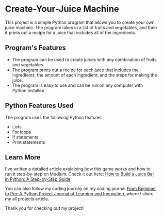 # Create-Your-Juice Machine

This project is a simple Python program that allows you to create your own juice machine. The program takes in a list of fruits and vegetables, and then it prints out a recipe for a juice that includes all of the ingredients.

## Program's Features

- The program can be used to create juices with any combination of fruits and vegetables.
- The program prints out a recipe for each juice that includes the ingredients, the amount of each ingredient, and the steps for making the juice.
- The program is easy to use and can be run on any computer with Python installed.

## Python Features Used

The program uses the following Python features:

- Lists
- For loops
- If statements
- Print statements

## Learn More

I've written a detailed article explaining how this game works and how to run it step-by-step on Medium. Check it out here: [How to Build a Juice Bar in Python: A Step-by-Step Guide](https://medium.com/@ajbrohi/how-to-build-a-juice-bar-in-python-a-step-by-step-guide-dfd7e5d42901)

You can also follow my coding journey on my coding journal [From Beginner to Pro: A Python Project Journal of Learning and Innovation](https://medium.com/@ajbrohi/from-beginner-to-pro-a-python-project-journal-of-learning-and-innovation-60ede797a9c3), where I share my all projects article.

Thank you for checking out my project!
